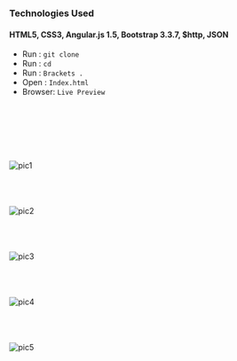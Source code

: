 ### Technologies Used
#### HTML5, CSS3, Angular.js 1.5, Bootstrap 3.3.7, $http, JSON
 - Run  :  `git clone `
 - Run  :  `cd `
 - Run :  `Brackets .`
 - Open :  `Index.html`
 - Browser:  `Live Preview`  

<br/><br/>
<br/><br/>
<br/><br/>
![pic1]()
<br/><br/>

<br/><br/>
![pic2]()
<br/><br/>

<br/><br/>
![pic3]()
<br/><br/>

<br/><br/>
![pic4]()
<br/><br/>

<br/><br/>
![pic5]()
<br/><br/>
